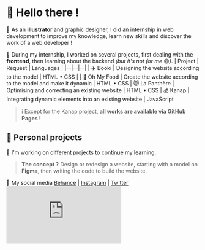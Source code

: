 # :milky_way: Hello there !
:tomato: As an **illustrator** and graphic designer, I did an internship in web development to improve my knowledge, learn new skills and discover the work of a web developer !

:tomato: During my internship, I worked on several projects, first dealing with the **frontend**, then learning about the backend *(but it's not for me* :sweat_smile:*)*.
| Project | Request | Languages |
|--|--|--|
| :airplane: Booki | Designing the website according to the model | HTML • CSS |
| :spaghetti: Oh My Food | Create the website according to the model and make it dynamic | HTML • CSS
| :cat: La Panthère | Optimising and correcting an existing website | HTML • CSS
| :moneybag: Kanap | Integrating dynamic elements into an existing website | JavaScript

> :information_source: Except for the Kanap project, **all works are available via GitHub Pages !**

## :dizzy: Personal projects
:tomato: I'm working on different projects to continue my learning.

> **The concept ?**
> Design or redesign a website, starting with a model on **Figma**, then writing the code to build the website.

:tomato: My social media
[Behance](https://www.behance.net/terebell) | [Instagram](https://www.instagram.com/terebell.l/) | [Twitter](https://twitter.com/Terebell_l)
![ ](https://zupimages.net/viewer.php?id=23/11/0e85.png)
